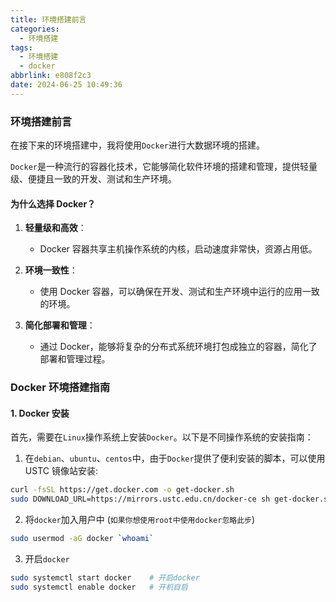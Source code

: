 ```yaml
---
title: 环境搭建前言
categories:
  - 环境搭建
tags:
  - 环境搭建
  - docker
abbrlink: e808f2c3
date: 2024-06-25 10:49:36
---
```


### 环境搭建前言

在接下来的环境搭建中，我将使用`Docker`进行大数据环境的搭建。

`Docker`是一种流行的容器化技术，它能够简化软件环境的搭建和管理，提供轻量级、便捷且一致的开发、测试和生产环境。

#### 为什么选择 Docker？

1. **轻量级和高效**：

   - Docker 容器共享主机操作系统的内核，启动速度非常快，资源占用低。

2. **环境一致性**：

   - 使用 Docker 容器，可以确保在开发、测试和生产环境中运行的应用一致的环境。

3. **简化部署和管理**：
   - 通过 Docker，能够将复杂的分布式系统环境打包成独立的容器，简化了部署和管理过程。

### Docker 环境搭建指南

#### 1. Docker 安装

首先，需要在`Linux`操作系统上安装`Docker`。以下是不同操作系统的安装指南：

1. 在`debian`、`ubuntu`、`centos`中，由于`Docker`提供了便利安装的脚本，可以使用 USTC 镜像站安装:

```bash
curl -fsSL https://get.docker.com -o get-docker.sh
sudo DOWNLOAD_URL=https://mirrors.ustc.edu.cn/docker-ce sh get-docker.sh
```

2. 将`docker`加入用户中 (`如果你想使用root中使用docker忽略此步`)

```bash
sudo usermod -aG docker `whoami`
```

3. 开启`docker`

```bash
sudo systemctl start docker    # 开启docker
sudo systemctl enable docker   # 开机自启
```
